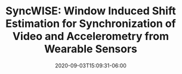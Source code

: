 ---
title: "SyncWISE: Window Induced Shift Estimation for Synchronization of Video and Accelerometry from Wearable Sensors"
date: 2020-09-03T15:09:31-06:00
draft: false
cover_image: "/img/thumb-1.png"
has_link: true
link: "https://dl.acm.org/doi/abs/10.1145/3411824"
link_label: "Paper"
has_github_link: true
github_link: "https://github.com/HAbitsLab/SyncWISE"
has_youtube_link: false
youtube_link: "https://youtube.com/"

---